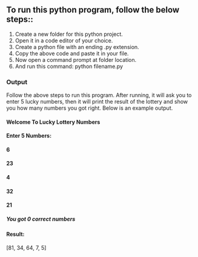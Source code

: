 ## To run this python program, follow the below steps::
1.	Create a new folder for this python project.
2.	Open it in a code editor of your choice.
3.	Create a python file with an ending .py extension.
4.	Copy the above code and paste it in your file.
5.	Now open a command prompt at folder location.
6.	And run this command: python filename.py

### Output
Follow the above steps to run this program. After running, it will ask you to enter 5 lucky numbers, then it will print the result of the lottery and show you how many numbers you got right. Below is an example output.

#### Welcome To Lucky Lottery Numbers
#### Enter 5 Numbers:
#### 6
#### 23
#### 4
#### 32
#### 21
##### You got 0 correct numbers
#### Result:
[81, 34, 64, 7, 5]

